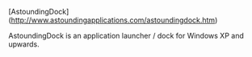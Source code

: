 [AstoundingDock] (http://www.astoundingapplications.com/astoundingdock.htm)

AstoundingDock is an application launcher / dock for Windows XP and upwards.

